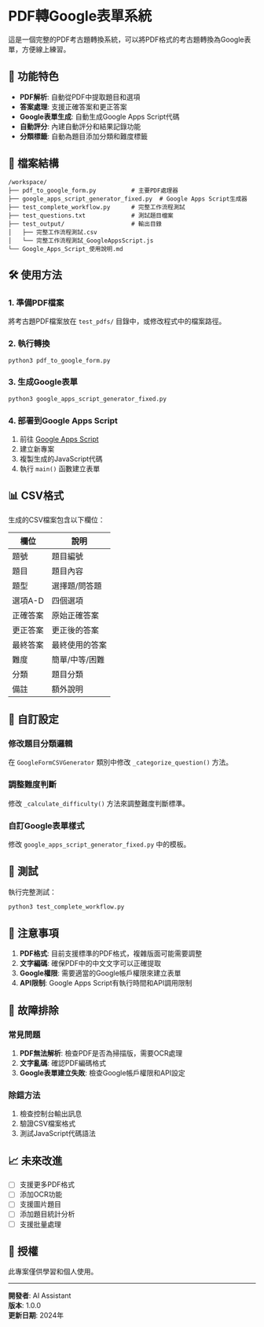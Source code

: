 # PDF轉Google表單系統

這是一個完整的PDF考古題轉換系統，可以將PDF格式的考古題轉換為Google表單，方便線上練習。

## 🚀 功能特色

- **PDF解析**: 自動從PDF中提取題目和選項
- **答案處理**: 支援正確答案和更正答案
- **Google表單生成**: 自動生成Google Apps Script代碼
- **自動評分**: 內建自動評分和結果記錄功能
- **分類標籤**: 自動為題目添加分類和難度標籤

## 📁 檔案結構

```
/workspace/
├── pdf_to_google_form.py          # 主要PDF處理器
├── google_apps_script_generator_fixed.py  # Google Apps Script生成器
├── test_complete_workflow.py      # 完整工作流程測試
├── test_questions.txt             # 測試題目檔案
├── test_output/                   # 輸出目錄
│   ├── 完整工作流程測試.csv
│   └── 完整工作流程測試_GoogleAppsScript.js
└── Google_Apps_Script_使用說明.md
```

## 🛠️ 使用方法

### 1. 準備PDF檔案

將考古題PDF檔案放在 `test_pdfs/` 目錄中，或修改程式中的檔案路徑。

### 2. 執行轉換

```bash
python3 pdf_to_google_form.py
```

### 3. 生成Google表單

```bash
python3 google_apps_script_generator_fixed.py
```

### 4. 部署到Google Apps Script

1. 前往 [Google Apps Script](https://script.google.com)
2. 建立新專案
3. 複製生成的JavaScript代碼
4. 執行 `main()` 函數建立表單

## 📊 CSV格式

生成的CSV檔案包含以下欄位：

| 欄位 | 說明 |
|------|------|
| 題號 | 題目編號 |
| 題目 | 題目內容 |
| 題型 | 選擇題/問答題 |
| 選項A-D | 四個選項 |
| 正確答案 | 原始正確答案 |
| 更正答案 | 更正後的答案 |
| 最終答案 | 最終使用的答案 |
| 難度 | 簡單/中等/困難 |
| 分類 | 題目分類 |
| 備註 | 額外說明 |

## 🔧 自訂設定

### 修改題目分類邏輯

在 `GoogleFormCSVGenerator` 類別中修改 `_categorize_question()` 方法。

### 調整難度判斷

修改 `_calculate_difficulty()` 方法來調整難度判斷標準。

### 自訂Google表單樣式

修改 `google_apps_script_generator_fixed.py` 中的模板。

## 🧪 測試

執行完整測試：

```bash
python3 test_complete_workflow.py
```

## 📝 注意事項

1. **PDF格式**: 目前支援標準的PDF格式，複雜版面可能需要調整
2. **文字編碼**: 確保PDF中的中文文字可以正確提取
3. **Google權限**: 需要適當的Google帳戶權限來建立表單
4. **API限制**: Google Apps Script有執行時間和API調用限制

## 🐛 故障排除

### 常見問題

1. **PDF無法解析**: 檢查PDF是否為掃描版，需要OCR處理
2. **文字亂碼**: 確認PDF編碼格式
3. **Google表單建立失敗**: 檢查Google帳戶權限和API設定

### 除錯方法

1. 檢查控制台輸出訊息
2. 驗證CSV檔案格式
3. 測試JavaScript代碼語法

## 📈 未來改進

- [ ] 支援更多PDF格式
- [ ] 添加OCR功能
- [ ] 支援圖片題目
- [ ] 添加題目統計分析
- [ ] 支援批量處理

## 📄 授權

此專案僅供學習和個人使用。

---

**開發者**: AI Assistant  
**版本**: 1.0.0  
**更新日期**: 2024年